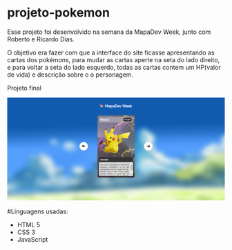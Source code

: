 # projeto-pokemon

Esse projeto foi desenvolvido na semana da MapaDev Week, junto com Roberto e Ricardo Dias.

O objetivo era fazer com que a interface do site ficasse apresentando as cartas dos pokémons, para mudar as cartas aperte na seta do lado direito, e para voltar a seta do lado esquerdo, todas as cartas contem um HP(valor de vida) e descrição sobre o o personagem.

 Projeto final
  
![Captura de Tela (300)](https://github.com/Fernando-Oliver/projeto-pokemon/blob/main/src/imagens/Captura%20de%20Tela%20(309).png)


 
#Linguagens usadas:

- HTML 5
- CSS 3
- JavaScript
